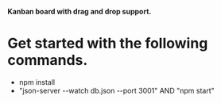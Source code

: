 **Kanban board with drag and drop support.**

# Get started with the following commands.

-   npm install
-   "json-server --watch db.json --port 3001" AND "npm start"
